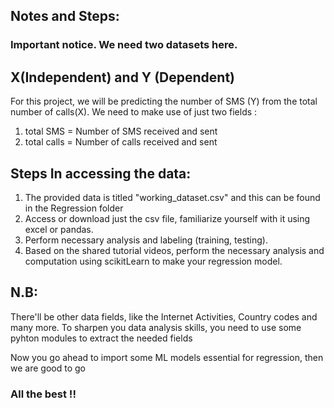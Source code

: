 ## Notes and Steps:

### Important notice. We need two datasets here.

## X(Independent) and Y (Dependent)

For this project, we will be predicting the number of SMS (Y) from the total number of calls(X).
We need to make use of just two fields :

1. total SMS = Number of SMS received and sent
2. total calls = Number of calls received and sent

## Steps In accessing the data:

1. The provided data is titled "working_dataset.csv" and this can be found in the Regression folder
2. Access or download just the csv file, familiarize yourself with it using excel or pandas.
3. Perform necessary analysis and labeling (training, testing).
4. Based on the shared tutorial videos, perform the necessary analysis and computation using scikitLearn to make your regression model.

## N.B:

There'll be other data fields, like the Internet Activities, Country codes and many more.
To sharpen you data analysis skills, you need to use some pyhton modules to extract the needed fields

Now you go ahead to import some ML models essential for regression, then we are good to go

### All the best !!

